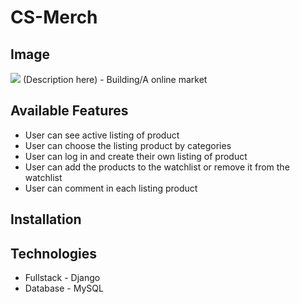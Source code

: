 # CS-Merch
## Image
![](https://user-images.githubusercontent.com/106542253/230991250-7ad8686a-9176-4e27-a42a-c6bcd6c6907c.png)
(Description here) - Building/A online market  
## Available Features
- User can see active listing of product
- User can choose the listing product by categories 
- User can log in and create their own listing of product
- User can add the products to the watchlist or remove it from the watchlist
- User can comment in each listing product
## Installation 
## Technologies
- Fullstack - Django
- Database - MySQL
